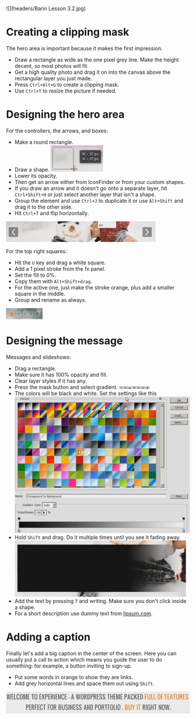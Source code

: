 ![](headers/Barin Lesson 3.2.jpg)
# Creating a clipping mask

The hero area is important because it makes the first impression.

* Draw a rectangle as wide as the one pixel grey line. Make the height decent, so most photos will fit.
* Get a high quality photo and drag it on into the canvas above the rectangular layer you just made.
* Press `Ctrl+Alt+G` to create a clipping mask.
* Use `Ctrl+T` to resize the picture if needed.

# Designing the hero area

For the controllers, the arrows, and boxes:

* Make a round rectangle.
* Draw a shape.
![](images/3-2_shape.png)
* Lower its opacity.
* Then get an arrow either from IconFinder or from your custom shapes.
* If you draw an arrow and it doesn't go onto a separate layer, hit `Ctrl+Shift+H` or just select another layer that isn't a shape.
* Group the element and use `Ctrl+J` to duplicate it or use `Alt+Shift` and drag it to the other side.
* Hit `Ctrl+T` and flip horizontally.

![](images/3-2_arrows.png)

For the top right squares:

* Hit the `U` key and drag a white square.
* Add a 1 pixel stroke from the fx panel.
* Set the fill to 0%.
* Copy them with `Alt+Shift+drag`.
* For the active one, just make the stroke orange, plus add a smaller square in the middle.
* Group and rename as always.

![](images/3-2_nav.png)

# Designing the message

Messages and slideshows:

* Drag a rectangle.
* Make sure it has 100% opacity and fill.
* Clear layer styles if it has any.
* Press the mask button and select gradient.
![](images/3-2_mask.png)
* The colors will be black and white. Set the settings like this
![](images/3-2_gradient.png)
* Hold `Shift` and drag. Do it multiple times until you see it fading away.
![](images/3-2_fading.png)
* Add the text by pressing `T` and writing. Make sure you don't click inside a shape.
* For a short description use dummy text from [lipsum.com](http://lipsum.com).

# Adding a caption

Finally let's add a big caption in the center of the screen. Here you can usually put a call to action which means you guide the user to do something: for example, a button inviting to sign-up.

* Put some words in orange to show they are links.
* Add grey horizontal lines and space them out using `Shift`.

![](images/3-2_call_to_action.png)